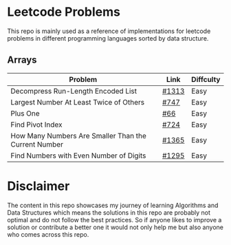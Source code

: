 # Leetcode Problems
This repo is mainly used as a reference of implementations for leetcode problems in different programming languages sorted by data structure.

## Arrays
| Problem           | Link| Diffculty
| ------------------|--------- | -----|
| Decompress Run-Length Encoded List     | [#1313](https://leetcode.com/problems/decompress-run-length-encoded-list)     | Easy 
| Largest Number At Least Twice of Others        | [#747](https://leetcode.com/problems/largest-number-at-least-twice-of-others)      | Easy
| Plus One          | [#66](https://leetcode.com/problems/plus-one)     | Easy
| Find Pivot Index           | [#724](https://leetcode.com/problems/find-pivot-index)      | Easy
| How Many Numbers Are Smaller Than the Current Number         | [#1365](https://leetcode.com/problems/how-many-numbers-are-smaller-than-the-current-number)     | Easy
| Find Numbers with Even Number of Digits|[#1295](https://leetcode.com/problems/find-numbers-with-even-number-of-digits/)|Easy
# Disclaimer
The content in this repo showcases my journey of learning Algorithms and Data Structures
which means the solutions in this repo are probably not optimal and do not follow the best practices. So if anyone likes to improve a solution or contribute a better one it would not only help me but also anyone who comes across this repo.
